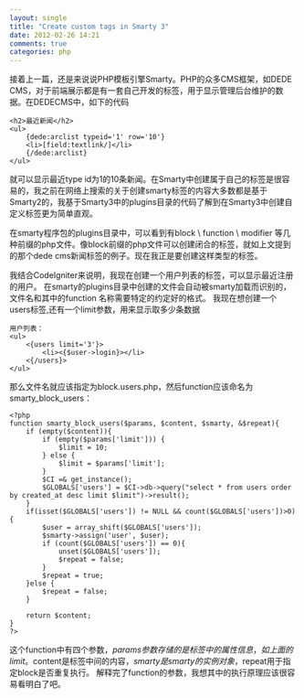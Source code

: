 ```yaml
---
layout: single
title: "Create custom tags in Smarty 3"
date: 2012-02-26 14:21
comments: true
categories: php
---
```


接着上一篇，还是来说说PHP模板引擎Smarty。PHP的众多CMS框架，如DEDE CMS，对于前端展示都是有一套自己开发的标签，用于显示管理后台维护的数据。在DEDECMS中，如下的代码

```
<h2>最近新闻</h2>
<ul>
    {dede:arclist typeid='1' row='10'}
    <li>[field:textlink/]</li>
    {/dede:arclist}
</ul>
```

就可以显示最近type id为1的10条新闻。在Smarty中创建属于自己的标签是很容易的，我之前在网络上搜索的关于创建smarty标签的内容大多数都是基于Smarty2的，我基于Smarty3中的plugins目录的代码了解到在Smarty3中创建自定义标签更为简单直观。

在smarty程序包的plugins目录中，可以看到有block \ function \ modifier 等几种前缀的php文件。像block前缀的php文件可以创建闭合的标签，就如上文提到的那个dede cms新闻标签的例子。现在我正是要创建这样类型的标签。

我结合CodeIgniter来说明，我现在创建一个用户列表的标签，可以显示最近注册的用户。
在smarty的plugins目录中创建的文件会自动被smarty加载而识别的，文件名和其中的function 名称需要特定的约定好的格式。
我现在想创建一个users标签,还有一个limit参数，用来显示取多少条数据

```
用户列表：
<ul>
    <{users limit='3'}>
        <li><{$user->login}></li>
    <{/users}>
</ul>
```

那么文件名就应该指定为block.users.php，然后function应该命名为smarty_block_users：

```
<?php
function smarty_block_users($params, $content, $smarty, &$repeat){
    if (empty($content)){
        if (empty($params['limit'])) {
            $limit = 10;
        } else {
            $limit = $params['limit'];
        }
        $CI =& get_instance();
        $GLOBALS['users'] = $CI->db->query("select * from users order by created_at desc limit $limit")->result();
    }
    if(isset($GLOBALS['users']) != NULL && count($GLOBALS['users'])>0){
        $user = array_shift($GLOBALS['users']);
        $smarty->assign('user', $user);
        if (count($GLOBALS['users']) == 0){
            unset($GLOBALS['users']);
            $repeat = false;
        }
        $repeat = true;
    }else {
        $repeat = false;
    }

    return $content;
}
?>
```

这个function中有四个参数，$params参数存储的是标签中的属性信息，如上面的limit。$content是标签中间的内容，$smarty是smarty的实例对象，$repeat用于指定block是否重复执行。
解释完了function的参数，我想其中的执行原理应该很容易看明白了吧。